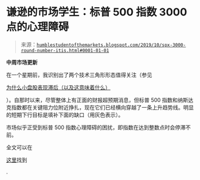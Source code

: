 <!--yml

分类：未分类

日期：2024-05-18 02:24:45

-->

# 谦逊的市场学生：标普 500 指数 3000 点的心理障碍

> 来源：[`humblestudentofthemarkets.blogspot.com/2019/10/spx-3000-round-number-itis.html#0001-01-01`](https://humblestudentofthemarkets.blogspot.com/2019/10/spx-3000-round-number-itis.html#0001-01-01)

**中周市场更新**

在一个星期前，我识别出了两个技术三角形形态值得关注（参见

[为什么小盘股表现滞后（以及这意味着什么）](https://humblestudentofthemarkets.com/2019/10/16/why-small-caps-are-lagging-and-what-it-means/)

）。自那时以来，尽管整体上有正面的财报超预期消息，但标普 500 指数和纳斯达克指数都在关键阻力位附近挣扎，现在它们已经横向穿越了一条上升趋势线。明显的短期下行目标是填补下面的缺口（用灰色表示）。

市场似乎正受到标普 500 指数心理障碍的困扰，即指数在达到整数点时会停滞不前。

全文可以在

[这里](https://humblestudentofthemarkets.com/2019/10/23/spx-3000-round-number-itis/)找到

.
